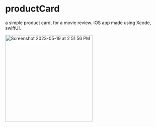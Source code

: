# productCard
a simple product card, for a movie review. iOS app made using Xcode, swiftUI. 

<img width="277" alt="Screenshot 2023-05-19 at 2 51 56 PM" src="https://github.com/ChiduAnush/productCard/assets/100338909/cea106c0-2d1b-451d-847f-c843b6cf7ec9">
